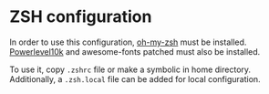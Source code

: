 # ZSH configuration
In order to use this configuration, [oh-my-zsh](https://github.com/robbyrussell/oh-my-zsh) must be installed.
[Powerlevel10k](https://github.com/romkatv/powerlevel10k) and awesome-fonts patched must also be installed.

To use it, copy `.zshrc` file or make a symbolic in home directory. Additionally, a `.zsh.local` file can be added for local configuration.
